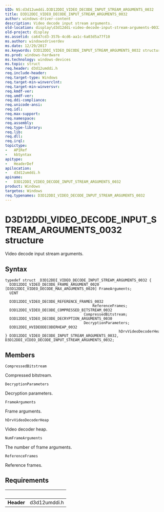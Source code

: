 ```yaml
---
UID: NS:d3d12umddi.D3D12DDI_VIDEO_DECODE_INPUT_STREAM_ARGUMENTS_0032
title: D3D12DDI_VIDEO_DECODE_INPUT_STREAM_ARGUMENTS_0032
author: windows-driver-content
description: Video decode input stream arguments.
old-location: display\d3d12ddi-video-decode-input-stream-arguments-0032.htm
old-project: display
ms.assetid: ca647cd3-357b-4cd6-aa1c-6a03d5a77f10
ms.author: windowsdriverdev
ms.date: 12/29/2017
ms.keywords: D3D12DDI_VIDEO_DECODE_INPUT_STREAM_ARGUMENTS_0032 structure [Display Devices], D3D12DDI_VIDEO_DECODE_INPUT_STREAM_ARGUMENTS_0032, d3d12umddi/D3D12DDI_VIDEO_DECODE_INPUT_STREAM_ARGUMENTS_0032, display.d3d12ddi-video-decode-input-stream-arguments-0032
ms.prod: windows-hardware
ms.technology: windows-devices
ms.topic: struct
req.header: d3d12umddi.h
req.include-header: 
req.target-type: Windows
req.target-min-winverclnt: 
req.target-min-winversvr: 
req.kmdf-ver: 
req.umdf-ver: 
req.ddi-compliance: 
req.unicode-ansi: 
req.idl: 
req.max-support: 
req.namespace: 
req.assembly: 
req.type-library: 
req.lib: 
req.dll: 
req.irql: 
topictype:
-	APIRef
-	kbSyntax
apitype:
-	HeaderDef
apilocation:
-	d3d12umddi.h
apiname:
-	D3D12DDI_VIDEO_DECODE_INPUT_STREAM_ARGUMENTS_0032
product: Windows
targetos: Windows
req.typenames: D3D12DDI_VIDEO_DECODE_INPUT_STREAM_ARGUMENTS_0032
---
```


# D3D12DDI_VIDEO_DECODE_INPUT_STREAM_ARGUMENTS_0032 structure
Video decode input stream arguments.

## Syntax
````
typedef struct _D3D12DDI_VIDEO_DECODE_INPUT_STREAM_ARGUMENTS_0032 {
  D3D12DDI_VIDEO_DECODE_FRAME_ARGUMENT_0020 [D3D12DDI_VIDEO_DECODE_MAX_ARGUMENTS_0020] FrameArguments;
  UINT                                                                                 NumFrameArguments;
  D3D12DDI_VIDEO_DECODE_REFERENCE_FRAMES_0032                                          ReferenceFrames;
  D3D12DDI_VIDEO_DECODE_COMPRESSED_BITSTREAM_0032                                      CompressedBitstream;
  D3D12DDI_VIDEO_DECODE_DECRYPTION_ARGUMENTS_0030                                      DecryptionParameters;
  D3D12DDI_HVIDEODECODERHEAP_0032                                                      hDrvVideoDecoderHeap;
} D3D12DDI_VIDEO_DECODE_INPUT_STREAM_ARGUMENTS_0032, D3D12DDI_VIDEO_DECODE_INPUT_STREAM_ARGUMENTS_0032;
````

## Members


`CompressedBitstream`

Compressed bitstream.

`DecryptionParameters`

Decryption parameters.

`FrameArguments`

Frame arguments.

`hDrvVideoDecoderHeap`

Video decoder heap.

`NumFrameArguments`

The number of frame arguments.

`ReferenceFrames`

Reference frames.


## Requirements
| &nbsp; | &nbsp; |
| ---- |:---- |
| **Header** | d3d12umddi.h |